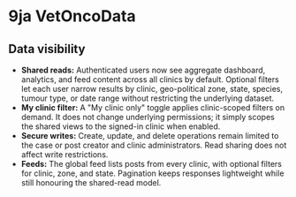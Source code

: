 # 9ja VetOncoData

## Data visibility
- **Shared reads:** Authenticated users now see aggregate dashboard, analytics, and feed content across all clinics by default. Optional filters let each user narrow results by clinic, geo-political zone, state, species, tumour type, or date range without restricting the underlying dataset.
- **My clinic filter:** A "My clinic only" toggle applies clinic-scoped filters on demand. It does not change underlying permissions; it simply scopes the shared views to the signed-in clinic when enabled.
- **Secure writes:** Create, update, and delete operations remain limited to the case or post creator and clinic administrators. Read sharing does not affect write restrictions.
- **Feeds:** The global feed lists posts from every clinic, with optional filters for clinic, zone, and state. Pagination keeps responses lightweight while still honouring the shared-read model.
